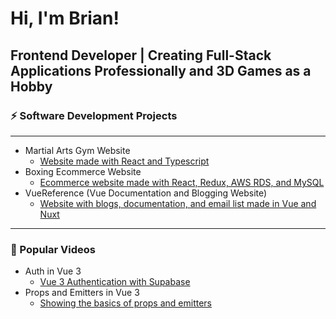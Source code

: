 # Hi, I'm Brian!
## Frontend Developer | Creating Full-Stack Applications Professionally and 3D Games as a Hobby

### ⚡ Software Development Projects
-----
- Martial Arts Gym Website
  - [Website made with React and Typescript](https://fitness-webkit.vercel.app/)
- Boxing Ecommerce Website
  - [Ecommerce website made with React, Redux, AWS RDS, and MySQL](https://title-boxing-store.vercel.app/#)
- VueReference (Vue Documentation and Blogging Website)
  - [Website with blogs, documentation, and email list made in Vue and Nuxt](https://vuereference.com/)
 -----
 ### 🌱 Popular Videos
 - Auth in Vue 3
   - [Vue 3 Authentication with Supabase](https://www.youtube.com/watch?v=TXaL_S0TDSg&t=904s)
- Props and Emitters in Vue 3
   - [Showing the basics of props and emitters](https://www.youtube.com/watch?v=VLQLd_Xy8Zc&t=41s)
<!--
**BrianDriscollCode/BrianDriscollCode** is a ✨ _special_ ✨ repository because its `README.md` (this file) appears on your GitHub profile.

Here are some ideas to get you started:

- 🔭 I’m currently working on ...
- 🌱 I’m currently learning ...
- 👯 I’m looking to collaborate on ...
- 🤔 I’m looking for help with ...
- 💬 Ask me about ...
- 📫 How to reach me: ...
- 😄 Pronouns: ...
- ⚡ Fun fact: ...
-->
